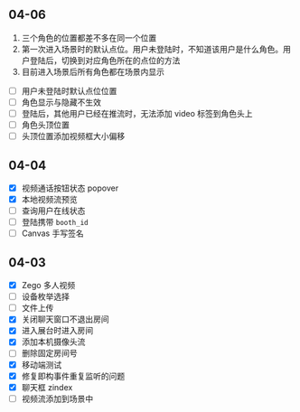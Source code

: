 ## 04-06

1. 三个角色的位置都差不多在同一个位置
2. 第一次进入场景时的默认点位。用户未登陆时，不知道该用户是什么角色。用户登陆后，切换到对应角色所在的点位的方法
3. 目前进入场景后所有角色都在场景内显示

- [ ] 用户未登陆时默认点位位置
- [ ] 角色显示与隐藏不生效
- [ ] 登陆后，其他用户已经在推流时，无法添加 video 标签到角色头上
- [ ] 角色头顶位置
- [ ] 头顶位置添加视频框大小偏移

## 04-04

- [x] 视频通话按钮状态 popover
- [x] 本地视频流预览
- [ ] 查询用户在线状态
- [ ] 登陆携带 `booth_id`
- [ ] Canvas 手写签名

## 04-03

- [x] Zego 多人视频
- [ ] 设备枚举选择
- [ ] 文件上传
- [x] 关闭聊天窗口不退出房间
- [x] 进入展台时进入房间
- [x] 添加本机摄像头流
- [ ] 删除固定房间号
- [x] 移动端测试
- [x] 修复即构事件重复监听的问题
- [x] 聊天框 zindex
- [ ] 视频流添加到场景中